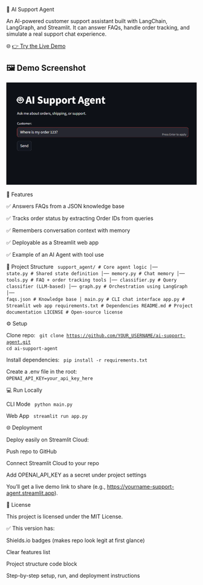 🤖 AI Support Agent

An AI-powered customer support assistant built with LangChain, LangGraph, and Streamlit.
It can answer FAQs, handle order tracking, and simulate a real support chat experience.

🌐  [👉 Try the Live Demo](https://ai-support-agent-hyffzzbpkqcfgmsucgwqfn.streamlit.app/)

## 🖼️ Demo Screenshot  

![Demo Screenshot](demo.png)


🚀 Features

✅ Answers FAQs from a JSON knowledge base

✅ Tracks order status by extracting Order IDs from queries

✅ Remembers conversation context with memory

✅ Deployable as a Streamlit web app

✅ Example of an AI Agent with tool use



📂 Project Structure
<code>
support_agent/      # Core agent logic
│── state.py        # Shared state definition
│── memory.py       # Chat memory
│── tools.py        # FAQ + order tracking tools
│── classifier.py   # Query classifier (LLM-based)
│── graph.py        # Orchestration using LangGraph
│── faqs.json       # Knowledge base
│
main.py             # CLI chat interface
app.py              # Streamlit web app
requirements.txt    # Dependencies
README.md           # Project documentation
LICENSE             # Open-source license
</code>




⚙️ Setup

Clone repo:
<code>
git clone https://github.com/YOUR_USERNAME/ai-support-agent.git
cd ai-support-agent
</code>


Install dependencies:
<code>
pip install -r requirements.txt
</code>

Create a .env file in the root:
<code>
OPENAI_API_KEY=your_api_key_here
</code>




💻 Run Locally

CLI Mode
<code>
python main.py
</code>

Web App
<code>
streamlit run app.py
</code>




🌐 Deployment

Deploy easily on Streamlit Cloud:

Push repo to GitHub

Connect Streamlit Cloud to your repo

Add OPENAI_API_KEY as a secret under project settings

You’ll get a live demo link to share (e.g., https://yourname-support-agent.streamlit.app).




📜 License

This project is licensed under the MIT License.




✅ This version has:

Shields.io badges (makes repo look legit at first glance)

Clear features list

Project structure code block

Step-by-step setup, run, and deployment instructions
